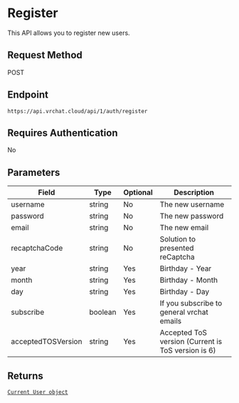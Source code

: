 # Register

This API allows you to register new users.

## Request Method
POST

## Endpoint
    https://api.vrchat.cloud/api/1/auth/register

## Requires Authentication
No

## Parameters

Field | Type | Optional | Description
------|------|----------|------------
username | string | No | The new username
password | string | No | The new password
email | string | No | The new email
recaptchaCode | string | No | Solution to presented reCaptcha
year | string | Yes | Birthday - Year
month | string | Yes | Birthday - Month
day | string | Yes | Birthday - Day
subscribe | boolean | Yes | If you subscribe to general vrchat emails
acceptedTOSVersion | string | Yes | Accepted ToS version (Current is ToS version is 6)

## Returns

[`Current User object`](Objects/User.md?id=current-user-object)
